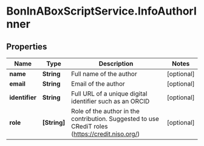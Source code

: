 # BonInABoxScriptService.InfoAuthorInner

## Properties

Name | Type | Description | Notes
------------ | ------------- | ------------- | -------------
**name** | **String** | Full name of the author | [optional] 
**email** | **String** | Email of the author | [optional] 
**identifier** | **String** | Full URL of a unique digital identifier such as an ORCID | [optional] 
**role** | **[String]** | Role of the author in the contribution. Suggested to use CRediT roles (https://credit.niso.org/) | [optional] 


